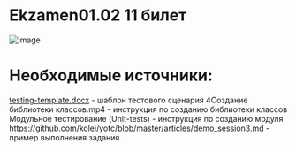 # Ekzamen01.02 11 билет
![image](https://user-images.githubusercontent.com/90219892/176433965-09fac213-cde9-4e78-b725-152ebfad1ca6.png)

# Необходимые источники:
[testing-template.docx](https://docs.google.com/document/d/1HOLKqPUAQFTGmtaQGacwKFFMZiCr6q8s/edit#heading=h.gjdgxs) - шаблон тестового сценария
4Создание библиотеки классов.mp4 - инструкция по созданию библиотеки классов
Модульное тестирование (Unit-tests) - инструкция по созданию модуля
https://github.com/kolei/yotc/blob/master/articles/demo_session3.md - пример выполнения задания
